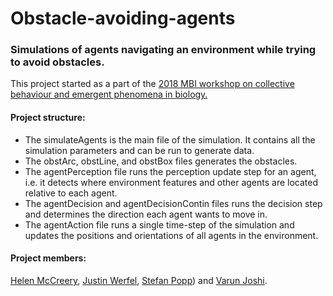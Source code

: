 # Obstacle-avoiding-agents
### Simulations of agents navigating an environment while trying to avoid obstacles.

This project started as a part of the 
[2018 MBI workshop on collective behaviour and emergent phenomena in biology.](https://mbi.osu.edu/events/collective-behavior-and-emergent-phenomena-biology)

#### Project structure:
+ The simulateAgents is the main file of the simulation. It contains all the simulation parameters and can be run to generate data.
+ The obstArc, obstLine, and obstBox files generates the obstacles.
+ The agentPerception file runs the perception update step for an agent, i.e. it detects where environment features and 
  other agents are located relative to each agent.
+ The agentDecision and agentDecisionContin files runs the decision step and determines the direction each agent wants to move in.
+ The agentAction file runs a single time-step of the simulation and updates the positions and orientations of all agents in the environment.


#### Project members: 
[Helen McCreery](https://www.helenmccreery.com/), [Justin Werfel](http://people.seas.harvard.edu/~jkwerfel/), [Stefan Popp](https://eeb.arizona.edu/person/stefan-popp)) and [Varun Joshi](https://www.varun-joshi.com).

